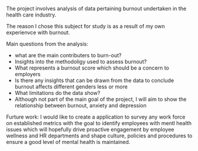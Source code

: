 The project involves analysis of data pertaining burnout undertaken in the health care industry.

The reason I chose this subject for study is as a result of my own experienvce with burnout.

Main questions from the analysis:
 - what are the main contributers to burn-out?
 - Insights into the methodoligy used to assess burnout?
 - What represents a burnout score which should be a concern to employers
 - Is there any insights that can be drawn from the data to conclude burnout affects different genders less or more
 - What limitations do the data show?
 - Although not part of the main goal of the project, I will aim to show the relationship between burnout, anxiety and depression 

 Furture work: I would like to create a application to survey any work force on established metrics with the goal to identify employees with mentl health issues which will hopefully drive proactive engagement by employee wellness and HR departments and shape culture, policies and procedures to ensure a good level of mental health is maintained.
